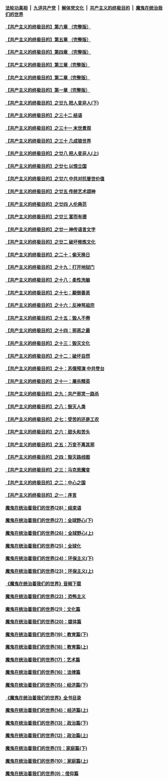 ####  [法轮功真相](../../../../basic/blob/master/README.md?t=12162013) &nbsp;|&nbsp; [九评共产党](../../../../9ping.md/blob/master/README.md?t=12162013) &nbsp;|&nbsp; [解体党文化](../../../../jtdwh.md/blob/master/README.md?t=12162013)  &nbsp;|&nbsp; [共产主义的终极目的](../../../../gczydzjmd.md/blob/master/README.md?t=12162013) &nbsp;|&nbsp; [魔鬼在统治我们的世界](../../../../mgztzwmdsj.md/blob/master/README.md?t=12162013) 

#### [【共产主义的终极目的】第六章 （完整版）](../pages/nsc422/n11428913.md?t=12162013) 

#### [【共产主义的终极目的】第五章 （完整版）](../pages/nsc422/n11428912.md?t=12162013) 

#### [【共产主义的终极目的】第四章 （完整版）](../pages/nsc422/n11428907.md?t=12162013) 

#### [【共产主义的终极目的】第三章（完整版）](../pages/nsc422/n11428848.md?t=12162013) 

#### [【共产主义的终极目的】第二章（完整版）](../pages/nsc422/n11428831.md?t=12162013) 

#### [【共产主义的终极目的】第一章（完整版）](../pages/nsc422/n11417651.md?t=12162013) 

#### [【共产主义的终极目的】之廿九 把人变非人(下)](../pages/nsc422/n11344140.md?t=12162013) 

#### [【共产主义的终极目的】之三十二 结语](../pages/nsc422/n11360535.md?t=12162013) 

#### [【共产主义的终极目的】之三十一 末世景观](../pages/nsc422/n11351129.md?t=12162013) 

#### [【共产主义的终极目的】之三十 几成狼世界](../pages/nsc422/n11348280.md?t=12162013) 

#### [【共产主义的终极目的】之廿八 把人变非人(上)](../pages/nsc422/n11340492.md?t=12162013) 

#### [【共产主义的终极目的】之廿七 以恨立国](../pages/nsc422/n11336944.md?t=12162013) 

#### [【共产主义的终极目的】之廿六 中共对抗普世价值](../pages/nsc422/n11324785.md?t=12162013) 

#### [【共产主义的终极目的】之廿五 传统艺术颂神](../pages/nsc422/n11296396.md?t=12162013) 

#### [【共产主义的终极目的】之廿四 人伦典范](../pages/nsc422/n11296397.md?t=12162013) 

#### [【共产主义的终极目的】之廿三 富而有德](../pages/nsc422/n11283598.md?t=12162013) 

#### [【共产主义的终极目的】之廿一 神传语言文字](../pages/nsc422/n11263265.md?t=12162013) 

#### [【共产主义的终极目的】之廿二 破坏修炼文化](../pages/nsc422/n11245728.md?t=12162013) 

#### [【共产主义的终极目的】之二十：偷天换日](../pages/nsc422/n11238846.md?t=12162013) 

#### [【共产主义的终极目的】之十九：打开地狱门](../pages/nsc422/n11206376.md?t=12162013) 

#### [【共产主义的终极目的】之十八：柔性洗脑](../pages/nsc422/n11199994.md?t=12162013) 

#### [【共产主义的终极目的】之十七：颠倒善恶](../pages/nsc422/n11179782.md?t=12162013) 

#### [【共产主义的终极目的】之十六：反神骂祖宗](../pages/nsc422/n11166798.md?t=12162013) 

#### [【共产主义的终极目的】之十五：毁人不倦](../pages/nsc422/n11166792.md?t=12162013) 

#### [【共产主义的终极目的】之十四：邪恶之最](../pages/nsc422/n11150249.md?t=12162013) 

#### [【共产主义的终极目的】之十三：毁灭文化](../pages/nsc422/n11135227.md?t=12162013) 

#### [【共产主义的终极目的】之十二：破坏自然](../pages/nsc422/n11135214.md?t=12162013) 

#### [【共产主义的终极目的】之十：苏俄预演 中共登台](../pages/nsc422/n11118424.md?t=12162013) 

#### [【共产主义的终极目的】之十一：屠杀精英](../pages/nsc422/n11118442.md?t=12162013) 

#### [【共产主义的终极目的】之九：共产邪灵一路杀](../pages/nsc422/n11114139.md?t=12162013) 

#### [【共产主义的终极目的】之八：毁灭人类](../pages/nsc422/n11108503.md?t=12162013) 

#### [【共产主义的终极目的】之七：受苦的还是工农](../pages/nsc422/n11101809.md?t=12162013) 

#### [【共产主义的终极目的】之六：甜头和苦头](../pages/nsc422/n11096971.md?t=12162013) 

#### [【共产主义的终极目的】之五：万变不离其邪](../pages/nsc422/n11091285.md?t=12162013) 

#### [【共产主义的终极目的】之四：毁灭路线图](../pages/nsc422/n11086284.md?t=12162013) 

#### [【共产主义的终极目的】之三：马克思魔变](../pages/nsc422/n11061941.md?t=12162013) 

#### [【共产主义的终极目的】之二：中心之国](../pages/nsc422/n11047728.md?t=12162013) 

#### [【共产主义的终极目的】之一：序言](../pages/nsc422/n11086077.md?t=12162013) 

#### [魔鬼在统治着我们的世界(28)：结束语](../pages/nsc422/n10936246.md?t=12162013) 

#### [魔鬼在统治着我们的世界(27)：全球野心(下)](../pages/nsc422/n10928319.md?t=12162013) 

#### [魔鬼在统治着我们的世界(26)：全球野心(上)](../pages/nsc422/n10900318.md?t=12162013) 

#### [魔鬼在统治着我们的世界(25)：全球化](../pages/nsc422/n10788205.md?t=12162013) 

#### [魔鬼在统治着我们的世界(24)：环保主义(下)](../pages/nsc422/n10695307.md?t=12162013) 

#### [魔鬼在统治着我们的世界(23)：环保主义(上)](../pages/nsc422/n10688613.md?t=12162013) 

#### [《魔鬼在统治着我们的世界》音频下载](../pages/nsc422/n10635553.md?t=12162013) 

#### [魔鬼在统治着我们的世界(22)：恐怖主义](../pages/nsc422/n10614727.md?t=12162013) 

#### [魔鬼在统治着我们的世界(21)：文化篇](../pages/nsc422/n10597706.md?t=12162013) 

#### [魔鬼在统治着我们的世界(20)：媒体篇](../pages/nsc422/n10586579.md?t=12162013) 

#### [魔鬼在统治着我们的世界(19)：教育篇(下)](../pages/nsc422/n10564808.md?t=12162013) 

#### [魔鬼在统治着我们的世界(18)：教育篇(上)](../pages/nsc422/n10526970.md?t=12162013) 

#### [魔鬼在统治着我们的世界(17)：艺术篇](../pages/nsc422/n10499093.md?t=12162013) 

#### [魔鬼在统治着我们的世界(16)：法律篇](../pages/nsc422/n10485969.md?t=12162013) 

#### [魔鬼在统治着我们的世界(15)：经济篇(下)](../pages/nsc422/n10469975.md?t=12162013) 

#### [《魔鬼在统治着我们的世界》全书目录](../pages/nsc422/n10464261.md?t=12162013) 

#### [魔鬼在统治着我们的世界(14)：经济篇(上)](../pages/nsc422/n10457370.md?t=12162013) 

#### [魔鬼在统治着我们的世界(13)：政治篇(下)](../pages/nsc422/n10448270.md?t=12162013) 

#### [魔鬼在统治着我们的世界(12)：政治篇(上)](../pages/nsc422/n10444576.md?t=12162013) 

#### [魔鬼在统治着我们的世界(11)：家庭篇(下)](../pages/nsc422/n10440961.md?t=12162013) 

#### [魔鬼在统治着我们的世界(10)：家庭篇(上)](../pages/nsc422/n10435448.md?t=12162013) 

#### [魔鬼在统治着我们的世界(9)：信仰篇](../pages/nsc422/n10432159.md?t=12162013) 

